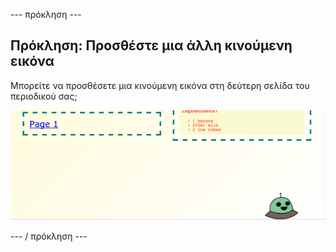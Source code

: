 \--- πρόκληση \---

## Πρόκληση: Προσθέστε μια άλλη κινούμενη εικόνα

Μπορείτε να προσθέσετε μια κινούμενη εικόνα στη δεύτερη σελίδα του περιοδικού σας;

![screenshot](images/magazine-animation-challenge.png)

\--- / πρόκληση \---
